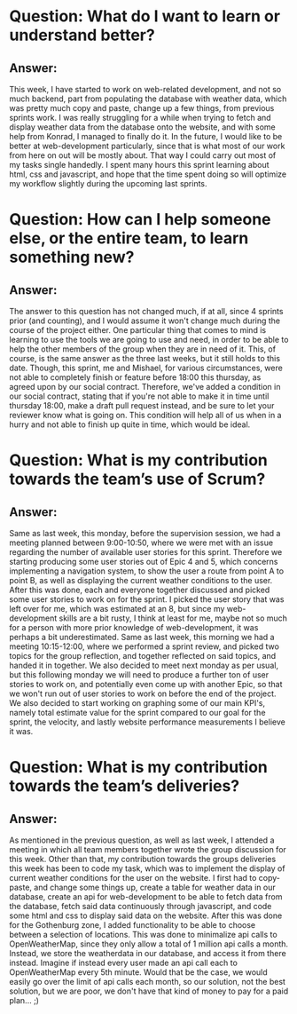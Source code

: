 # Question: What do I want to learn or understand better?
## Answer: 
  This week, I have started to work on web-related development, and 
  not so much backend, part from populating the database with weather
  data, which was pretty much copy and paste, change up a few things,
  from previous sprints work. I was really struggling for a while when
  trying to fetch and display weather data from the database onto the 
  website, and with some help from Konrad, I managed to finally do it.
  In the future, I would like to be better at web-development particularly,
  since that is what most of our work from here on out will be mostly
  about. That way I could carry out most of my tasks single handedly.
  I spent many hours this sprint learning about html, css and javascript,
  and hope that the time spent doing so will optimize my workflow slightly
  during the upcoming last sprints.

# Question: How can I help someone else, or the entire team, to learn something new?
## Answer: 
  The answer to this question has not changed much, if at all, since 4 sprints prior
  (and counting), and I would assume it won't change much during the course of the 
  project either. One particular thing that comes to mind is learning to use the 
  tools we are going to use and need, in order to be able to help the other members 
  of the group when they are in need of it. This, of course, is the same answer as 
  the three last weeks, but it still holds to this date. Though, this sprint, me 
  and Mishael, for various circumstances, were not able to completely finish or
  feature before 18:00 this thursday, as agreed upon by our social contract.
  Therefore, we've added a condition in our social contract, stating that if
  you're not able to make it in time until thursday 18:00, make a draft pull
  request instead, and be sure to let your reviewer know what is going on.
  This condition will help all of us when in a hurry and not able to finish
  up quite in time, which would be ideal.

# Question: What is my contribution towards the team’s use of Scrum?
## Answer: 
  Same as last week, this monday, before the supervision session, we had
  a meeting planned between 9:00-10:50, where we were met with an issue
  regarding the number of available user stories for this sprint. Therefore
  we starting producing some user stories out of Epic 4 and 5, which concerns
  implementing a navigation system, to show the user a route from point 
  A to point B, as well as displaying the current weather conditions to the 
  user. After this was done, each and everyone together discussed
  and picked some user stories to work on for the sprint. I picked the user
  story that was left over for me, which was estimated at an 8, but since 
  my web-development skills are a bit rusty, I think at least for me, maybe 
  not so much for a person with more prior knowledge of web-development, it 
  was perhaps a bit underestimated. Same as last week, this morning we had a 
  meeting 10:15-12:00, where we performed a sprint review, and picked two topics
  for the group reflection, and together reflected on said topics, and
  handed it in together. We also decided to meet next monday as per usual,
  but this following monday we will need to produce a further ton of user 
  stories to work on, and potentially even come up with another Epic, 
  so that we won't run out of user stories to work on before the end of 
  the project. We also decided to start working on graphing some of our
  main KPI's, namely total estimate value for the sprint compared to our
  goal for the sprint, the velocity, and lastly website performance
  measurements I believe it was.

# Question: What is my contribution towards the team’s deliveries?
## Answer: 
  As mentioned in the previous question, as well as last week, I attended 
  a meeting in which all team members together wrote the group discussion for this 
  week. Other than that, my contribution towards the groups deliveries this 
  week has been to code my task, which was to implement the display of current
  weather conditions for the user on the website. I first had to copy-paste, and
  change some things up, create a table for weather data in our database, create
  an api for web-development to be able to fetch data from the database, fetch said
  data continuously through javascript, and code some html and css to display said
  data on the website. After this was done for the Gothenburg zone, I added 
  functionality to be able to choose between a selection of locations. This was done
  to minimalize api calls to OpenWeatherMap, since they only allow a total of 1 
  million api calls a month. Instead, we store the weatherdata in our database,
  and access it from there instead. Imagine if instead every user made an api call
  each to OpenWeatherMap every 5th minute. Would that be the case, we would easily
  go over the limit of api calls each month, so our solution, not the best solution, 
  but we are poor, we don't have that kind of money to pay for a paid plan... ;)
